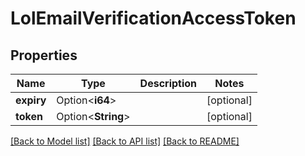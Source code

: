 # LolEmailVerificationAccessToken

## Properties

Name | Type | Description | Notes
------------ | ------------- | ------------- | -------------
**expiry** | Option<**i64**> |  | [optional]
**token** | Option<**String**> |  | [optional]

[[Back to Model list]](../README.md#documentation-for-models) [[Back to API list]](../README.md#documentation-for-api-endpoints) [[Back to README]](../README.md)


